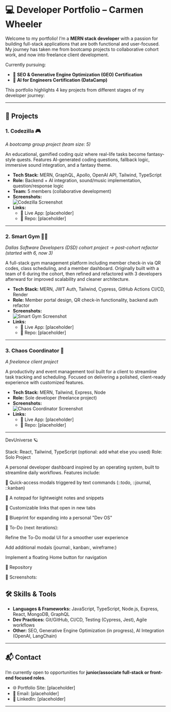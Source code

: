 # 💻 Developer Portfolio – Carmen Wheeler

Welcome to my portfolio! I’m a **MERN stack developer** with a passion for building full-stack applications that are both functional and user-focused. My journey has taken me from bootcamp projects to collaborative cohort work, and now into freelance client development.  

Currently pursuing:
- 📜 **SEO & Generative Engine Optimization (GEO) Certification**
- 📜 **AI for Engineers Certification (DataCamp)**

This portfolio highlights 4 key projects from different stages of my developer journey:  

---

## 🚀 Projects

### 1. Codezilla 🎮  
*A bootcamp group project (team size: 5)*  

An educational, gamified coding quiz where real-life tasks become fantasy-style quests. Features AI-generated coding questions, fallback logic, immersive sound integration, and a fantasy theme.  

- **Tech Stack:** MERN, GraphQL, Apollo, OpenAI API, Tailwind, TypeScript  
- **Role:** Backend + AI integration, sound/music implementation, question/response logic  
- **Team:** 5 members (collaborative development)  
- **Screenshots:**  
  ![Codezilla Screenshot](./assets/images/Codezilla/Codezilla_Game_Map2.png)  
- **Links:**  
  - 🔗 Live App: [placeholder]  
  - 📂 Repo: [placeholder]  

---

### 2. Smart Gym 🏋️‍♂️  
*Dallas Software Developers (DSD) cohort project → post-cohort refactor (started with 6, now 3)*  

A full-stack gym management platform including member check-in via QR codes, class scheduling, and a member dashboard. Originally built with a team of 6 during the cohort, then refined and refactored with 3 developers afterward for improved scalability and cleaner architecture.  

- **Tech Stack:** MERN, JWT Auth, Tailwind, Cypress, GitHub Actions CI/CD, Render  
- **Role:** Member portal design, QR check-in functionality, backend auth refactor  
- **Screenshots:**  
  ![Smart Gym Screenshot](./assets/images/SmartGym/SGScr.png)  
- **Links:**  
  - 🔗 Live App: [placeholder]  
  - 📂 Repo: [placeholder]  

---

### 3. Chaos Coordinator 📅  
*A freelance client project*  

A productivity and event management tool built for a client to streamline task tracking and scheduling. Focused on delivering a polished, client-ready experience with customized features.  

- **Tech Stack:** MERN, Tailwind, Express, Node  
- **Role:** Sole developer (freelance project)  
- **Screenshots:**  
  ![Chaos Coordinator Screenshot](./assets/images/ChaosCoordinator/ChaosCoord.png)  
- **Links:**  
  - 🔗 Live App: [placeholder]  
  - 📂 Repo: [placeholder]  

---
DevUniverse 🪐

Stack: React, Tailwind, TypeScript (optional: add what else you used)
Role: Solo Project

A personal developer dashboard inspired by an operating system, built to streamline daily workflows. Features include:

🔹 Quick-access modals triggered by text commands (::todo, ::journal, ::kanban)

🔹 A notepad for lightweight notes and snippets

🔹 Customizable links that open in new tabs

🔹 Blueprint for expanding into a personal "Dev OS"

📌 To-Do (next iterations):

Refine the To-Do modal UI for a smoother user experience

Add additional modals (journal:, kanban:, wireframe:)

Implement a floating Home button for navigation

🔗 Repository

📸 Screenshots: 

## 🛠️ Skills & Tools

- **Languages & Frameworks:** JavaScript, TypeScript, Node.js, Express, React, MongoDB, GraphQL  
- **Dev Practices:** Git/GitHub, CI/CD, Testing (Cypress, Jest), Agile workflows  
- **Other:** SEO, Generative Engine Optimization (in progress), AI Integration (OpenAI, LangChain)  

---

## 📬 Contact  

I’m currently open to opportunities for **junior/associate full-stack or front-end focused roles**.  
- 🌐 Portfolio Site: [placeholder]  
- 📧 Email: [placeholder]  
- 💼 LinkedIn: [placeholder]  

---

